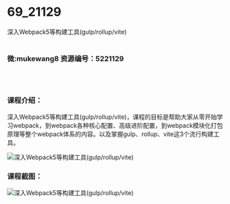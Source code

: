 # 69_21129
深入Webpack5等构建工具(gulp/rollup/vite)
<br/></br>
<h3>微:mukewang8 资源编号：5221129</h3>
<br/></br>
<h3>课程介绍：</h3>
<p>深入<a title="查看与 Webpack5 相关的文章" target="_blank">Webpack5</a>等构建工具(gulp/rollup/vite)，课程的目标是帮助大家从零开始学习webpack，到webpack各种核心配置、高级进阶配置，到webpack模块化打包原理等整个webpack体系的内容。以及掌握gulp、rollup、vite这3个流行构建工具。</p>
<p><img src="https://www.ko996.com/wp-content/uploads/img/2021/09/1-37-300x219.png" alt="深入Webpack5等构建工具(gulp/rollup/vite)"></p>
<div class="info-desc">
<h3>课程截图：</h3>
<p><img src="https://www.ko996.com/wp-content/uploads/img/2021/09/2-37.png" alt="深入Webpack5等构建工具(gulp/rollup/vite)"></p>


			
</div>
